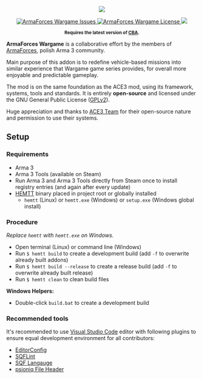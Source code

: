 <p align="center">
    <img src="https://avatars2.githubusercontent.com/u/50863181">
</p>
<p align="center">
    <a href="https://github.com/ArmaForces/Arma-Wargame/issues">
        <img src="https://img.shields.io/github/issues-raw/ArmaForces/Arma-Wargame.svg?label=Issues" alt="ArmaForces Wargame Issues">
    </a>
    <a href="https://github.com/ArmaForces/Arma-Wargame/blob/master/LICENSE">
        <img src="https://img.shields.io/badge/License-GPLv2-red.svg" alt="ArmaForces Wargame License">
    </a>
    <a href="https://github.com/ArmaForces/Arma-Wargame/actions">
        <img src="https://github.com/ArmaForces/Arma-Wargame/workflows/Arma/badge.svg">
    </a>
</p>
<p align="center"><sup><strong>Requires the latest version of <a href="https://github.com/CBATeam/CBA_A3/releases/latest">CBA</a>.</strong></sup></p>

**ArmaForces Wargame** is a collaborative effort by the members of <a href="https//armaforces.com/">ArmaForces</a>, polish Arma 3 community.

Main purpose of this addon is to redefine vehicle-based missions into similar experience that Wargame game series provides, for overall more enjoyable and predictable gameplay.

The mod is on the same foundation as the ACE3 mod, using its framework, systems, tools and standards. It is entirely **open-source** and licensed under the GNU General Public License ([GPLv2](https://github.com/ArmaForces/Arma-Wargame/blob/master/LICENSE)).

Huge appreciation and thanks to [ACE3 Team](http://ace3mod.com/team.html) for their open-source nature and permission to use their systems.

## Setup

### Requirements

- Arma 3
- Arma 3 Tools (available on Steam)
- Run Arma 3 and Arma 3 Tools directly from Steam once to install registry entries (and again after every update)
- [HEMTT](https://github.com/synixebrett/HEMTT) binary placed in project root or globally installed
  - `hemtt` (Linux) or `hemtt.exe` (Windows) or `setup.exe` (Windows global install)

### Procedure

_Replace `hemtt` with `hemtt.exe` on Windows._

- Open terminal (Linux) or command line (Windows)
- Run `$ hemtt build` to create a development build (add `-f` to overwrite already built addons)
- Run `$ hemtt build --release` to create a release build (add `-f` to overwrite already built release)
- Run `$ hemtt clean` to clean build files

**Windows Helpers:**
- Double-click `build.bat` to create a development build

### Recommended tools

It's recommended to use [Visual Studio Code](https://) editor with following plugins to ensure equal development environment for all contributors:
- [EditorConfig](https://marketplace.visualstudio.com/items?itemName=EditorConfig.EditorConfig)
- [SQFLint](https://marketplace.visualstudio.com/items?itemName=skacekachna.sqflint)
- [SQF Langauge](https://marketplace.visualstudio.com/items?itemName=Armitxes.sqf)
- [psioniq File Header](https://marketplace.visualstudio.com/items?itemName=psioniq.psi-header)
